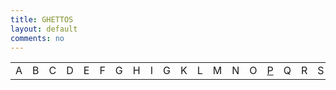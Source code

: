 ```yaml
---
title: GHETTOS
layout: default
comments: no
---
```




<div id = "flashAlphabet">
    <table>
    <td><a>A</a></td>    
    <td><a>B</a></td>    
    <td><a>C</a></td>    
    <td><a>D</a></td>    
    <td><a>E</a></td>    
    <td><a>F</a></td>    
    <td><a>G</a></td>    
    <td><a>H</a></td>    
    <td><a>I</a></td>    
    <td><a>G</a></td>    
    <td><a>K</a></td>    
    <td><a>L</a></td>    
    <td><a>M</a></td>    
    <td><a>N</a></td>    
    <td><a>O</a></td>    
    <td class="active"><a href="/" title="PINEAL.ME">P</a></td>    
    <td><a>Q</a></td>    
    <td><a>R</a></td>    
    <td><a>S</a></td>    
    <td><a>T</a></td>    
    <td><a>U</a></td>    
    <td><a>V</a></td>    
    <td><a>W</a></td>    
    <td><a>X</a></td>    
    <td><a>Y</a></td>    
    <td><a>Z</a></td>    
</table>
</div>
